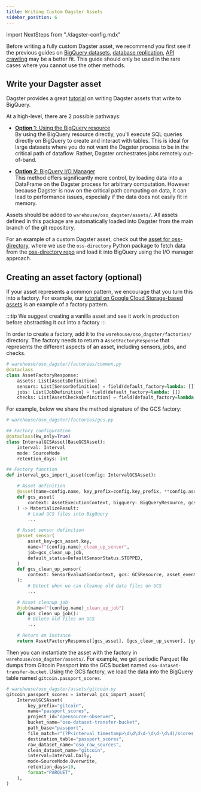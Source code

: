 ```yaml
---
title: Writing Custom Dagster Assets
sidebar_position: 6
---
```


import NextSteps from "./dagster-config.mdx"

Before writing a fully custom Dagster asset,
we recommend you first see if the previous guides on
[BigQuery datasets](./bigquery/index.md),
[database replication](./database.md),
[API crawling](./api.md)
may be a better fit.
This guide should only be used in the rare cases where you cannot
use the other methods.

## Write your Dagster asset

Dagster provides a great
[tutorial](https://docs.dagster.io/integrations/bigquery/using-bigquery-with-dagster)
on writing Dagster assets that write to BigQuery.

At a high-level, there are 2 possible pathways:

- [**Option 1**: Using the BigQuery resource](https://docs.dagster.io/integrations/bigquery/using-bigquery-with-dagster#option-1-using-the-bigquery-resource)  
  By using the BigQuery resource directly, you'll execute SQL queries directly on BigQuery
  to create and interact with tables. This is ideal for large datasets where you do not
  want the Dagster process to be in the critical path of dataflow.
  Rather, Dagster orchestrates jobs remotely out-of-band.

- [**Option 2**: BigQuery I/O Manager](https://docs.dagster.io/integrations/bigquery/using-bigquery-with-dagster#option-2-using-the-bigquery-io-manager)  
  This method offers significantly more control, by loading data into a DataFrame
  on the Dagster process for arbitrary computation.
  However because Dagster is now on the critical path computing on data,
  it can lead to performance issues, especially if the data does not
  easily fit in memory.

Assets should be added to `warehouse/oso_dagster/assets/`. All assets defined in
this package are automatically loaded into Dagster from the main branch of the
git repository.

For an example of a custom Dagster asset, check out the
[asset for oss-directory](https://github.com/opensource-observer/oso/blob/main/warehouse/oso_dagster/assets/ossd.py),
where we use the `oss-directory` Python package
to fetch data from the
[oss-directory repo](https://github.com/opensource-observer/oss-directory/)
and load it into BigQuery using the I/O manager approach.

## Creating an asset factory (optional)

If your asset represents a common pattern,
we encourage that you turn this into a factory.
For example, our
[tutorial on Google Cloud Storage-based assets](./gcs.md)
is an example of a factory pattern.

:::tip
We suggest creating a vanilla asset and see it work in production
before abstracting it out into a factory
:::

In order to create a factory, add it to the
`warehouse/oso_dagster/factories/` directory.
The factory needs to return a `AssetFactoryResponse`
that represents the different aspects of an asset,
including sensors, jobs, and checks.

```python
# warehouse/oso_dagster/factories/common.py
@dataclass
class AssetFactoryResponse:
    assets: List[AssetsDefinition]
    sensors: List[SensorDefinition] = field(default_factory=lambda: [])
    jobs: List[JobDefinition] = field(default_factory=lambda: [])
    checks: List[AssetChecksDefinition] = field(default_factory=lambda: [])
```

For example, below we share the method signature
of the GCS factory:

```python
# warehouse/oso_dagster/factories/gcs.py

## Factory configuration
@dataclass(kw_only=True)
class IntervalGCSAsset(BaseGCSAsset):
    interval: Interval
    mode: SourceMode
    retention_days: int

## Factory function
def interval_gcs_import_asset(config: IntervalGCSAsset):

    # Asset definition
    @asset(name=config.name, key_prefix=config.key_prefix, **config.asset_kwargs)
    def gcs_asset(
        context: AssetExecutionContext, bigquery: BigQueryResource, gcs: GCSResource
    ) -> MaterializeResult:
        # Load GCS files into BigQuery
        ...

    # Asset sensor definition
    @asset_sensor(
        asset_key=gcs_asset.key,
        name=f"{config.name}_clean_up_sensor",
        job=gcs_clean_up_job,
        default_status=DefaultSensorStatus.STOPPED,
    )
    def gcs_clean_up_sensor(
        context: SensorEvaluationContext, gcs: GCSResource, asset_event: EventLogEntry
    ):
        # Detect when we can cleanup old data files on GCS
        ...

    # Asset cleanup job
    @job(name=f"{config.name}_clean_up_job")
    def gcs_clean_up_job():
        # Delete old files on GCS
        ...

    # Return an instance
    return AssetFactoryResponse([gcs_asset], [gcs_clean_up_sensor], [gcs_clean_up_job])
```

Then you can instantiate the asset with the factory
in `warehouse/oso_dagster/assets/`.
For example, we get periodic Parquet file dumps
from Gitcoin Passport into the GCS bucket named
`oso-dataset-transfer-bucket`.
Using the GCS factory,
we load the data into the BigQuery table named
`gitcoin.passport_scores`.

```python
# warehouse/oso_dagster/assets/gitcoin.py
gitcoin_passport_scores = interval_gcs_import_asset(
    IntervalGCSAsset(
        key_prefix="gitcoin",
        name="passport_scores",
        project_id="opensource-observer",
        bucket_name="oso-dataset-transfer-bucket",
        path_base="passport",
        file_match=r"(?P<interval_timestamp>\d\d\d\d-\d\d-\d\d)/scores.parquet",
        destination_table="passport_scores",
        raw_dataset_name="oso_raw_sources",
        clean_dataset_name="gitcoin",
        interval=Interval.Daily,
        mode=SourceMode.Overwrite,
        retention_days=10,
        format="PARQUET",
    ),
)
```

<NextSteps components={props.components}/>
